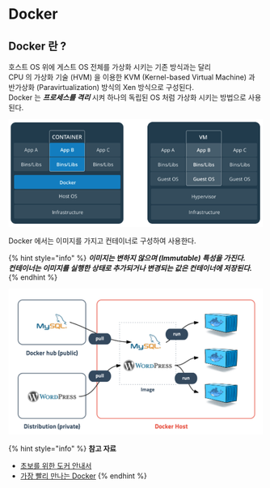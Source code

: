 # Docker

## Docker 란 ?

호스트 OS 위에 게스트 OS 전체를 가상화 시키는 기존 방식과는 달리   
CPU 의 가상화 기술 \(HVM\) 을 이용한 KVM \(Kernel-based Virtual Machine\) 과 반가상화 \(Paravirtualization\) 방식의 Xen 방식으로 구성된다.  
Docker 는 _**프로세스를 격리**_ 시켜 하나의 독립된 OS 처럼 가상화 시키는 방법으로 사용된다.

![](../../../.gitbook/assets/2018-06-29-2.16.24.png)

Docker 에서는 이미지를 가지고 컨테이너로 구성하여 사용한다.

{% hint style="info" %}
_**이미지는 변하지 않으며 \(Immutable\) 특성을 가진다.  
컨테이너는 이미지를 실행한 상태로 추가되거나 변경되는 값은 컨테이너에 저장된다.**_
{% endhint %}

![](../../../.gitbook/assets/image%20%284%29.png)

{% hint style="info" %}
**참고 자료**

* [초보를 위한 도커 안내서](https://subicura.com/2017/01/19/docker-guide-for-beginners-1.html) 
* [가장 빨리 만나는 Docker](http://pyrasis.com/docker.html)
{% endhint %}



